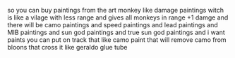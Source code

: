 so you can buy paintings
from the art monkey like damage paintings witch is like a vilage with less range and gives all monkeys in range +1 damge 
and there will be camo paintings and speed paintings and lead paintings and MIB paintings and sun god paintings and true sun god paintings
and i want paints you can put on track that like camo paint that will remove camo from bloons that cross it like geraldo glue tube
